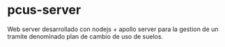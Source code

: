 # pcus-server
 Web server desarrollado con nodejs + apollo server para la gestion de un tramite denominado plan de cambio de uso de suelos.
